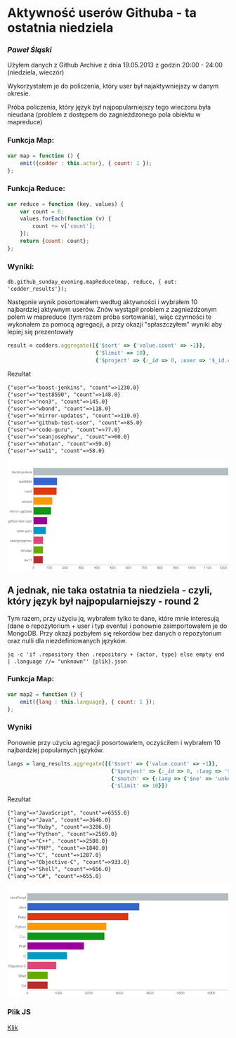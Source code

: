# Aktywność userów Githuba - ta ostatnia niedziela

### *Paweł Śląski*

Użyłem danych z Github Archive z dnia 19.05.2013 z godzin 20:00 - 24:00 (niedziela, wieczór)

Wykorzystałem je do policzenia, który user był najaktywniejszy w danym okresie.

Próba policzenia, który język był najpopularniejszy tego wieczoru była nieudana (problem z dostępem do zagnieżdzonego pola obiektu w mapreduce)

### Funkcja Map:

```javascript
var map = function () {
	emit({codder : this.actor}, { count: 1 });
};
```

### Funkcja Reduce:

```javascript
var reduce = function (key, values) {
    var count = 0;
    values.forEach(function (v) {
        count += v['count'];
    });
    return {count: count};
};
```

### Wyniki:
```
db.github_sunday_evening.mapReduce(map, reduce, { out: 'codder_results'});
```
Następnie wynik posortowałem według aktywności i wybrałem 10 najbardziej aktywnym userów. 
Znów wystąpił problem z zagnieżdzonym polem w mapreduce (tym razem próba sortowania), więc czynności te wykonałem za pomocą agregacji, a przy okazji "spłaszczyłem" wyniki aby lepiej się prezentowały

```ruby
result = codders.aggregate([{'$sort' => {'value.count' => -1}},
                            {'$limit' => 10},
                            {'$project' => {:_id => 0, :user => '$_id.codder', :count => '$value.count'}}])
```

Rezultat

```
{"user"=>"boost-jenkins", "count"=>1230.0}
{"user"=>"test8590", "count"=>148.0}
{"user"=>"non3", "count"=>145.0}
{"user"=>"wbond", "count"=>118.0}
{"user"=>"mirror-updates", "count"=>110.0}
{"user"=>"github-test-user", "count"=>85.0}
{"user"=>"code-guru", "count"=>77.0}
{"user"=>"seanjosephwu", "count"=>60.0}
{"user"=>"mhotan", "count"=>59.0}
{"user"=>"sw11", "count"=>58.0}
```

![](../images/pslaski/pslaski_codders.png)

## A jednak, nie taka ostatnia ta niedziela - czyli, który język był najpopularniejszy - round 2

Tym razem, przy użyciu jq, wybrałem tylko te dane, które mnie interesują (dane o repozytorium + user i typ eventu) i ponownie zaimportowałem je do MongoDB.
Przy okazji pozbyłem się rekordów bez danych o repozytorium oraz nulli dla niezdefiniowanych języków.

```
jq -c 'if .repository then .repository + {actor, type} else empty end | .language //= "unknown"' {plik}.json
```

### Funkcja Map:

```javascript
var map2 = function () {
	emit({lang : this.language}, { count: 1 });
};
```

### Wyniki

Ponownie przy użyciu agregacji posortowałem, oczyściłem i wybrałem 10 najbardziej popularnych języków.

```ruby
langs = lang_results.aggregate([{'$sort' => {'value.count' => -1}},
                                 {'$project' => {:_id => 0, :lang => '$_id.lang', :count => '$value.count'}},
                                 {'$match' => {:lang => {'$ne' => 'unknown'}}},
                                 {'$limit' => 10}])
```

Rezultat

```
{"lang"=>"JavaScript", "count"=>6555.0}
{"lang"=>"Java", "count"=>3646.0}
{"lang"=>"Ruby", "count"=>3286.0}
{"lang"=>"Python", "count"=>2569.0}
{"lang"=>"C++", "count"=>2508.0}
{"lang"=>"PHP", "count"=>1840.0}
{"lang"=>"C", "count"=>1287.0}
{"lang"=>"Objective-C", "count"=>933.0}
{"lang"=>"Shell", "count"=>656.0}
{"lang"=>"C#", "count"=>655.0}
```

![](../images/pslaski/pslaski_langs.png)


### Plik JS
[Klik](/scripts/mapreduce_pslaski.js)
